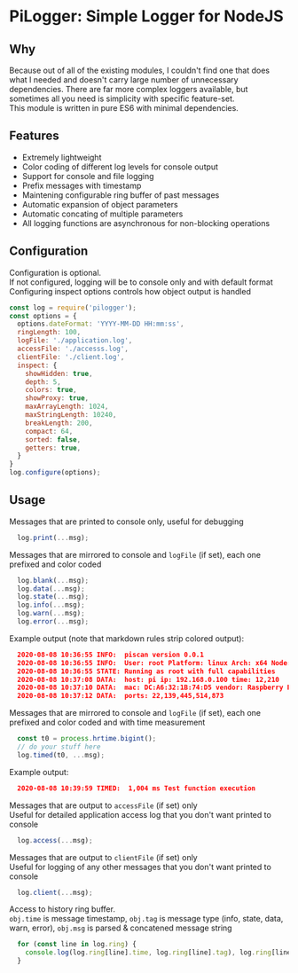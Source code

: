 # PiLogger: Simple Logger for NodeJS

## Why

Because out of all of the existing modules, I couldn't find one that does what I needed and doesn't carry large number of unnecessary dependencies. There are far more complex loggers available, but sometimes all you need is simplicity with specific feature-set.  
This module is written in pure ES6 with minimal dependencies.

## Features

- Extremely lightweight
- Color coding of different log levels for console output
- Support for console and file logging
- Prefix messages with timestamp
- Maintening configurable ring buffer of past messages
- Automatic expansion of object parameters
- Automatic concating of multiple parameters
- All logging functions are asynchronous for non-blocking operations

## Configuration

Configuration is optional.  
If not configured, logging will be to console only and with default format  
Configuring inspect options controls how object output is handled  

```js
const log = require('pilogger');
const options = {
  options.dateFormat: 'YYYY-MM-DD HH:mm:ss',
  ringLength: 100,
  logFile: './application.log',
  accessFile: './accesss.log',
  clientFile: './client.log',
  inspect: {
    showHidden: true,
    depth: 5,
    colors: true,
    showProxy: true,
    maxArrayLength: 1024,
    maxStringLength: 10240,
    breakLength: 200,
    compact: 64,
    sorted: false,
    getters: true,
  }
}
log.configure(options);
```

## Usage

Messages that are printed to console only, useful for debugging

```js
  log.print(...msg);
```

Messages that are mirrored to console and `logFile` (if set), each one prefixed and color coded

```js
  log.blank(...msg);
  log.data(...msg);
  log.state(...msg);
  log.info(...msg);
  log.warn(...msg);
  log.error(...msg);
```

Example output (note that markdown rules strip colored output):

```json
  2020-08-08 10:36:55 INFO:  piscan version 0.0.1
  2020-08-08 10:36:55 INFO:  User: root Platform: linux Arch: x64 Node: v14.4.0
  2020-08-08 10:36:55 STATE: Running as root with full capabilities
  2020-08-08 10:37:08 DATA:  host: pi ip: 192.168.0.100 time: 12,210
  2020-08-08 10:37:10 DATA:  mac: DC:A6:32:1B:74:D5 vendor: Raspberry Pi os: Linux 5.4
  2020-08-08 10:37:12 DATA:  ports: 22,139,445,514,873
```

Messages that are mirrored to console and `logFile` (if set), each one prefixed and color coded and with time measurement

```js
  const t0 = process.hrtime.bigint();
  // do your stuff here
  log.timed(t0, ...msg);
```

Example output:

```json
  2020-08-08 10:39:59 TIMED:  1,004 ms Test function execution
```

Messages that are output to `accessFile` (if set) only  
Useful for detailed application access log that you don't want printed to console

```js
  log.access(...msg);
```

Messages that are output to `clientFile` (if set) only  
Useful for logging of any other messages that you don't want printed to console

```js
  log.client(...msg);
```

Access to history ring buffer.  
`obj.time` is message timestamp, `obj.tag` is message type (info, state, data, warn, error), `obj.msg` is parsed & concatened message string

```js
  for (const line in log.ring) {
    console.log(log.ring[line].time, log.ring[line].tag), log.ring[line].msg);
  }
```
